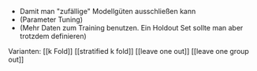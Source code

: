 - Damit man "zufällige" Modellgüten ausschließen kann
- (Parameter Tuning)
- (Mehr Daten zum Training benutzen. Ein Holdout Set sollte man aber trotzdem definieren)

Varianten:
[[k Fold]]
[[stratified k fold]]
[[leave one out]]
[[leave one group out]]